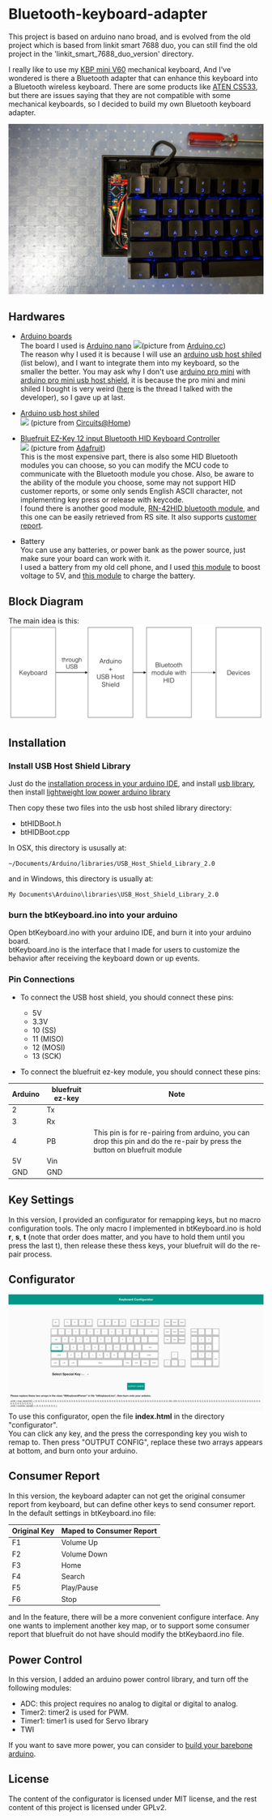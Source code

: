 # Bluetooth-keyboard-adapter
This project is based on arduino nano broad, and is evolved from the old project which is based from linkit smart 7688 duo, you can still find the old project in the 'linkit\_smart\_7688\_duo\_version' directory.

I really like to use my [KBP mini V60](https://www.facebook.com/media/set/?set=a.870489189643222.1073741835.316701428355337&type=3) mechanical keyboard, And I've wondered is there a Bluetooth adapter that can enhance this keyboard into a Bluetooth wireless keyboard. There are some products like [ATEN CS533](http://www.aten.com.tw/products/手持式裝置週邊與USB/TapUSB轉Bluetooth鍵盤滑鼠切換器/~CS533.html#.Vujzw8eLTcY), but there are issues saying that they are not compatible with some mechanical keyboards, so I decided to build my own Bluetooth keyboard adapter.

![](readme_img/cover.jpg)

## Hardwares
* [Arduino boards](https://www.arduino.cc/)  
The board I used is [Arduino nano](https://www.arduino.cc/en/Main/ArduinoBoardNano)
![](https://www.arduino.cc/en/uploads/Main/ArduinoNanoFront_3_lg.jpg)(picture from [Arduino.cc](https://www.arduino.cc/en/Main/ArduinoBoardNano))  
The reason why I used it is because I will use an [arduino usb host shiled]() (list below), and I want to integrate them into my keyboard, so the smaller the better. You may ask why I don't use [arduino pro mini](https://www.arduino.cc/en/Main/ArduinoBoardProMini) with [arduino pro mini usb host shield](https://www.circuitsathome.com/products-page/arduino-shields/usb-host-shield-for-arduino-pro-mini), it is because the pro mini and mini shiled I bought is very weird ([here](https://github.com/felis/USB_Host_Shield_2.0/issues/239) is the thread I talked with the developer), so I gave up at last.

* [Arduino usb host shiled](https://www.circuitsathome.com/products-page/arduino-shields)  
![](https://camo.githubusercontent.com/705fb76e24f666e97bab97272c7f7f8f28a641f7/687474703a2f2f73686f702e746b6a656c656374726f6e6963732e646b2f696d616765732f5553425f486f73745f536869656c64312e6a7067)
(picture from [Circuits@Home](https://www.circuitsathome.com/products-page/arduino-shields/usb-host-shield-2-0-for-arduino))


* [Bluefruit EZ-Key 12 input Bluetooth HID Keyboard Controller](https://www.adafruit.com/products/1535)  
![](https://cdn-shop.adafruit.com/970x728/1535-00.jpg)
(picture from [Adafruit](https://www.adafruit.com/product/1535))  
This is the most expensive part, there is also some HID Bluetooth modules you can choose, so you can modify the MCU code to communicate with the Bluetooth module you chose. Also, be aware to the ability of the module you choose, some may not support HID customer reports, or some only sends English ASCII character, not implementing key press or release with keycode.  
	I found there is another good module, [RN-42HID bluetooth module](http://twcn.rs-online.com/web/p/bluetooth-modules/8417484/), and this one can be easily retrieved from RS site. It also supports [customer report](http://cdn.sparkfun.com/datasheets/Wireless/Bluetooth/RN-HID-User-Guide-v1.0r.pdf).
	
* Battery  
You can use any batteries, or power bank as the power source, just make sure your board can work with it.  
I used a battery from my old cell phone, and I used [this module](http://www.icshop.com.tw/product_info.php/products_id/18032) to boost voltage to 5V, and [this module](http://www.icshop.com.tw/product_info.php/products_id/11427) to charge the battery.

## Block Diagram
The main idea is this:
![](readme_img/main_idea.png)

## Installation
### Install USB Host Shield Library
Just do the [installation process in your arduino IDE](https://www.arduino.cc/en/Guide/Libraries), and install [usb library](https://github.com/felis/USB_Host_Shield_2.0), then install [lightweight low power arduino library](http://www.rocketscream.com/blog/2011/07/04/lightweight-low-power-arduino-library/)  

Then copy these two files into the usb host shiled library directory:

* btHIDBoot.h
* btHIDBoot.cpp

In OSX, this directory is ususally at:

    ~/Documents/Arduino/libraries/USB_Host_Shield_Library_2.0
    
and in Windows, this directory is usually at:

    My Documents\Arduino\libraries\USB_Host_Shield_Library_2.0
    
### burn the btKeyboard.ino into your arduino
Open btKeyboard.ino with your arduino IDE, and burn it into your arduino board.  
btKeyboard.ino is the interface that I made for users to customize the behavior after receiving the keyboard down or up events.

### Pin Connections

* To connect the USB host shield, you should connect these pins:
	* 5V
	* 3.3V
	* 10 (SS)
	* 11 (MISO)
	* 12 (MOSI)
	* 13 (SCK)

* To connect the bluefruit ez-key module, you should connect these pins:

| Arduino | bluefruit ez-key | Note |
|---------|------------------|------|
| 2       | Tx               |      |
| 3       | Rx               |      |
| 4       | PB               | This pin is for re-pairing from arduino, you can drop this pin and do the re-pair by press the button on bluefruit module|
| 5V      | Vin              |      |
| GND     | GND              |      |

## Key Settings
In this version, I provided an configurator for remapping keys, but no macro configuration tools. 
The only macro I implemented in btKeyboard.ino is hold **r**, **s**, **t** (note that order does matter, and you have to hold them until you press the last t), then release these thess keys, your bluefruit will do the re-pair process.

## Configurator
![](readme_img/configurator.png)
To use this configurator, open the file **index.html** in the directory "configurator".  
You can click any key, and the press the corresponding key you wish to remap to. Then press "OUTPUT CONFIG", replace these two arrays appears at bottom, and burn onto your arduino.

## Consumer Report
In this version, the keyboard adapter can not get the original consumer report from keyboard, but can define other keys to send consumer report. In the default settings in btKeyboard.ino file:

| Original Key | Maped to Consumer Report |
|--------------|--------------------------|
| F1           | Volume Up                |
| F2           | Volume Down              |
| F3           | Home                     |
| F4           | Search                   |
| F5           | Play/Pause               |
| F6           | Stop                     |

and In the feature, there will be a more convenient configure interface. Any one wants to implement another key map, or to support some consumer report that bluefruit do not have should modify the btKeybaord.ino file.

## Power Control
In this version, I added an arduino power control library, and turn off the following modules:

* ADC: this project requires no analog to digital or digital to analog.
* Timer2: timer2 is used for PWM.
* Timer1: timer1 is used for Servo library
* TWI

If you want to save more power, you can consider to [build your barebone arduino](https://www.youtube.com/watch?v=sNIMCdVOHOM).

## License
The content of the configurator is licensed under MIT license, and the rest content of this project is licensed under GPLv2.